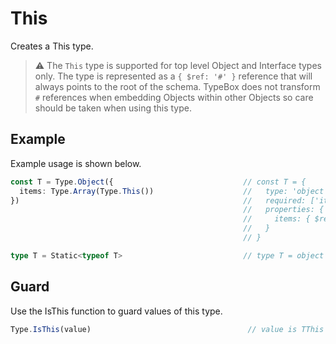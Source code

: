 # This

Creates a This type. 

> ⚠️ The `This` type is supported for top level Object and Interface types only. The type is represented as a `{ $ref: '#' }` reference that will always points to the root of the schema. TypeBox does not transform `#` references when embedding Objects within other Objects so care should be taken when using this type.

## Example

Example usage is shown below.

```typescript
const T = Type.Object({                             // const T = {
  items: Type.Array(Type.This())                    //   type: 'object',
})                                                  //   required: ['items'],
                                                    //   properties: {
                                                    //     items: { $ref: '#' }
                                                    //   }
                                                    // }

type T = Static<typeof T>                           // type T = object
```

## Guard

Use the IsThis function to guard values of this type.

```typescript
Type.IsThis(value)                                   // value is TThis
```